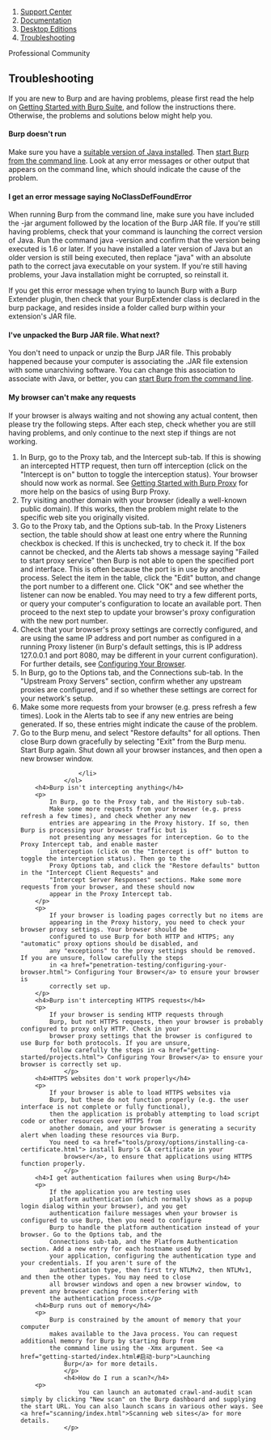 <!doctype html>
<html>
<head>
<meta charset="utf-8">
<meta http-equiv="x-ua-compatible" content="ie=edge">
<meta name="viewport" content="width=device-width, initial-scale=1">
<link rel="stylesheet" href="../../../styles/css/ps.css">
</head>
<body>
<section class="container ps-breadcrumbs">
    <ol>
        <li>
            <a href="https://support.portswigger.net/">Support Center</a>
        </li>
        <li>
            <a href="../index.html">Documentation</a>
        </li>
        <li>
            <a href="index.html">Desktop Editions</a>
        </li>
        <li>
            <a href="troubleshooting.html">Troubleshooting</a>
        </li>
    </ol>
</section>
<section class="container edition-labels">
	<span class="pro-edition-feature-label">Professional</span>&nbsp;<span class="pro-edition-feature-label">Community</span>
</section>
<section class="maincontainer">
    <div class="container main">
        <h1>Troubleshooting</h1>
        <p>
            If you are new to Burp and are having problems, please first read the help on <a href="getting-started/index.html">Getting Started with Burp Suite</a>, and follow the instructions there.
            Otherwise, the problems and solutions below might help you.
        </p>
        <h4>Burp doesn't run</h4>
        
<p>Make sure you have a <a href="getting-started/index.html#启动-burp"> suitable version of Java installed</a>. Then <a href="getting-started/index.html#启动-burp"> start Burp
                from the command line</a>. Look at any error messages or other output that appears on the command line,
                which should indicate the cause of the problem.
                </p>
<h4>I get an error message saying NoClassDefFoundError</h4>
<p>
    When running Burp from the command
    line, make sure you have included the
    <span class="InlineCode">-jar</span>
    argument followed by the location of the Burp JAR file. If you're still having problems, check that your
    command is launching the correct version of Java. Run the command
    <span class="InlineCode">java -version</span>
    and confirm that the version being executed is 1.6 or later. If you have installed a later version of
    Java but an older version is still being executed, then replace "java" with an absolute path to the
    correct java executable on your system. If you're still having problems, your Java installation might be
    corrupted, so reinstall it.
</p>
<p>
    If you get this error message when trying to launch Burp with a
    Burp Extender plugin, then check that your BurpExtender class is declared in the burp package, and
    resides inside a folder called burp within your extension's JAR file.
</p>
<h4>I've unpacked the Burp JAR file. What next?</h4>
                <p>
You don't need to unpack or unzip the Burp
                JAR file. This probably happened because your computer is associating the .JAR file extension with some
                unarchiving software. You can change this association to associate with Java, or better, you can <a href="getting-started/index.html#启动-burp"> start Burp from the command line</a>.
                </p>
                <h4>My browser can't make any requests</h4>
                <p>
If your browser is always waiting and not showing any
                actual content, then please try the following steps. After each step, check whether you are still having
                problems, and only continue to the next step if things are not working.
                </p>
        <ol>
                    <li>
                        In Burp, go to the Proxy tab, and the Intercept sub-tab. If this is showing an intercepted HTTP
                        request, then turn off interception (click on the "Intercept is on" button to toggle the
                        interception status). Your browser should now work as normal. See <a href="tools/proxy/getting-started.html">Getting Started with Burp Proxy</a> for more help on the
                        basics of using Burp Proxy.
                    </li>
                    <li>
                        Try visiting another domain with your browser (ideally a well-known public domain). If this
                        works, then the problem might relate to the specific web site you originally visited.
                    </li>
                    <li>
                        Go to the Proxy tab, and the Options sub-tab. In the Proxy Listeners section, the table should
                        show at least one entry where the Running checkbox is checked. If this is unchecked, try to
                        check it. If the box cannot be checked, and the Alerts tab shows a message saying "Failed to
                        start proxy service" then Burp is not able to open the specified port and interface. This is
                        often because the port is in use by another process. Select the item in the table, click the
                        "Edit" button, and change the port number to a different one. Click "OK" and see whether the
                        listener can now be enabled. You may need to try a few different ports, or query your computer's
                        configuration to locate an available port. Then proceed to the next step to update your
                        browser's proxy configuration with the new port number.
                    </li>
                    <li>
                        Check that your browser's proxy settings are correctly configured, and are using the same IP
                        address and port number as configured in a running Proxy listener (in Burp's default settings,
                        this is IP address 127.0.0.1 and port 8080, may be different in your current configuration). For
                        further details, see <a href="getting-started/projects.html"> Configuring Your Browser</a>.
                    </li>
                    <li>
                        In Burp, go to the Options tab, and the Connections sub-tab. In the "Upstream Proxy Servers"
                        section, confirm whether any upstream proxies are configured, and if so whether these settings
                        are correct for your network's setup.
                    </li>
                    <li>
                        Make some more requests from your browser (e.g. press refresh a few times). Look in the Alerts
                        tab to see if any new entries are being generated. If so, these entries might indicate the cause
                        of the problem.
                    </li>
                    <li>
                        Go to the Burp menu, and select "Restore defaults" for all options. Then close Burp down
                        gracefully by selecting "Exit" from the Burp menu. Start Burp again. Shut down all your browser
                        instances, and then open a new browser window.
                        
                    </li>
                </ol>
        <h4>Burp isn't intercepting anything</h4>
        <p>
            In Burp, go to the Proxy tab, and the History sub-tab.
            Make some more requests from your browser (e.g. press refresh a few times), and check whether any new
            entries are appearing in the Proxy history. If so, then Burp is processing your browser traffic but is
            not presenting any messages for interception. Go to the Proxy Intercept tab, and enable master
            interception (click on the "Intercept is off" button to toggle the interception status). Then go to the
            Proxy Options tab, and click the "Restore defaults" button in the "Intercept Client Requests" and
            "Intercept Server Responses" sections. Make some more requests from your browser, and these should now
            appear in the Proxy Intercept tab.
        </p>
        <p>
            If your browser is loading pages correctly but no items are
            appearing in the Proxy history, you need to check your browser proxy settings. Your browser should be
            configured to use Burp for both HTTP and HTTPS; any "automatic" proxy options should be disabled, and
            any "exceptions" to the proxy settings should be removed. If you are unsure, follow carefully the steps
            in <a href="penetration-testing/configuring-your-browser.html"> Configuring Your Browser</a> to ensure your browser is
            correctly set up.
        </p>
        <h4>Burp isn't intercepting HTTPS requests</h4>
        <p>
            If your browser is sending HTTP requests through
            Burp, but not HTTPS requests, then your browser is probably configured to proxy only HTTP. Check in your
            browser proxy settings that the browser is configured to use Burp for both protocols. If you are unsure,
            follow carefully the steps in <a href="getting-started/projects.html"> Configuring Your Browser</a> to ensure your browser is correctly set up.
                </p>
        <h4>HTTPS websites don't work properly</h4>
        <p>
            If your browser is able to load HTTPS websites via
            Burp, but these do not function properly (e.g. the user interface is not complete or fully functional),
            then the application is probably attempting to load script code or other resources over HTTPS from
            another domain, and your browser is generating a security alert when loading these resources via Burp.
            You need to <a href="tools/proxy/options/installing-ca-certificate.html"> install Burp's CA certificate in your
                browser</a>, to ensure that applications using HTTPS function properly. 
                </p>
        <h4>I get authentication failures when using Burp</h4>
        <p>  
            If the application you are testing uses
            platform authentication (which normally shows as a popup login dialog within your browser), and you get
            authentication failure messages when your browser is configured to use Burp, then you need to configure
            Burp to handle the platform authentication instead of your browser. Go to the Options tab, and the
            Connections sub-tab, and the Platform Authentication section. Add a new entry for each hostname used by
            your application, configuring the authentication type and your credentials. If you aren't sure of the
            authentication type, then first try NTLMv2, then NTLMv1, and then the other types. You may need to close
            all browser windows and open a new browser window, to prevent any browser caching from interfering with
            the authentication process.</p>
        <h4>Burp runs out of memory</h4>
        <p>
            Burp is constrained by the amount of memory that your computer
            makes available to the Java process. You can request additional memory for Burp by starting Burp from
            the command line using the -Xmx argument. See <a href="getting-started/index.html#启动-burp">Launching
                Burp</a> for more details.
                </p>
                <h4>How do I run a scan?</h4>
        <p>
                    You can launch an automated crawl-and-audit scan simply by clicking "New scan" on the Burp dashboard and supplying the start URL. You can also launch scans in various other ways. See <a href="scanning/index.html">Scanning web sites</a> for more details.
                </p>
</div>
</section>
</body>
</html>
